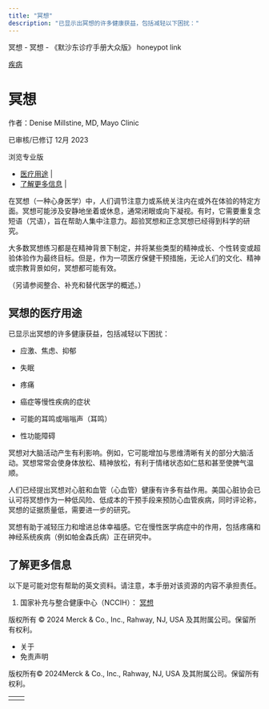 ```yaml
---
title: "冥想"
description: "已显示出冥想的许多健康获益，包括减轻以下困扰："
---
```


﻿冥想 \- 冥想 \- 《默沙东诊疗手册大众版》 honeypot link



[疾病](https://www.merckmanuals.com/home/resourcespages/healthyliving_rel2.3)

# 冥想

作者：Denise Millstine, MD, Mayo Clinic

已审核/已修订 12月 2023

浏览专业版

- [医疗用途](#医疗用途_v87246651_zh) \|
- [了解更多信息](#了解更多信息_v42283861_zh) \|

在冥想（一种心身医学）中，人们调节注意力或系统关注内在或外在体验的特定方面。冥想可能涉及安静地坐着或休息，通常闭眼或向下凝视。有时，它需要重复念短语（咒语），旨在帮助人集中注意力。超验冥想和正念冥想已经得到科学的研究。

大多数冥想练习都是在精神背景下制定，并将某些类型的精神成长、个性转变或超验体验作为最终目标。但是，作为一项医疗保健干预措施，无论人们的文化、精神或宗教背景如何，冥想都可能有效。

（另请参阅整合、补充和替代医学的概述。）

## 冥想的医疗用途

已显示出冥想的许多健康获益，包括减轻以下困扰：

- 应激、焦虑、抑郁

- 失眠

- 疼痛

- 癌症等慢性疾病的症状

- 可能的耳鸣或嗡嗡声（耳鸣）

- 性功能障碍


冥想对大脑活动产生有利影响。例如，它可能增加与思维清晰有关的部分大脑活动。冥想常常会使身体放松、精神放松，有利于情绪状态如仁慈和甚至使脾气温顺。

人们已经提出冥想对心脏和血管（心血管）健康有许多有益作用。美国心脏协会已认可将冥想作为一种低风险、低成本的干预手段来预防心血管疾病，同时评论称，冥想的证据质量低，需要进一步的研究。

冥想有助于减轻压力和增进总体幸福感。它在慢性医学病症中的作用，包括疼痛和神经系统疾病（例如帕金森氏病）正在研究中。

## 了解更多信息

以下是可能对您有帮助的英文资料。请注意，本手册对该资源的内容不承担责任。

1. 国家补充与整合健康中心（NCCIH）： [冥想](http://nccih.nih.gov/health/meditation/overview.htm)




版权所有 © 2024
Merck & Co., Inc., Rahway, NJ, USA 及其附属公司。保留所有权利。

- 关于
- 免责声明

版权所有© 2024Merck & Co., Inc., Rahway, NJ, USA 及其附属公司。保留所有权利。

|     |     |
| --- | --- |
|  |  |